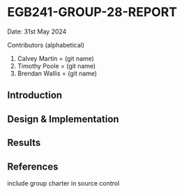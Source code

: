 # EGB241-GROUP-28-REPORT

Date: 31st May 2024

Contributors (alphabetical)
1. Calvey Martin = (git name)
2. Timothy Poole = (git name)
3. Brendan Wallis = (git name)

## Introduction

## Design & Implementation

## Results

## References

include group charter in source control
